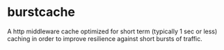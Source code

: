 # burstcache
A http middleware cache optimized for short term (typically 1 sec or less) caching in order to improve resilience against short bursts of traffic.
